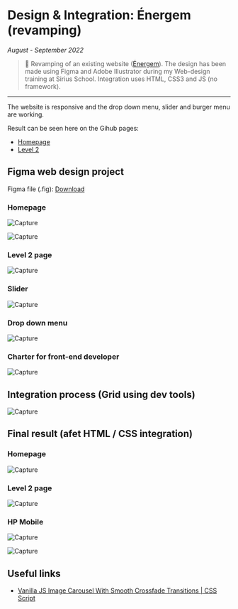 # Design & Integration: Énergem (revamping)

_August - September 2022_

> 🔨 Revamping of an existing website ([Énergem](https://www.energem.fr/)). The design has been made using Figma and Adobe Illustrator during my Web-design training at Sirius School. Integration uses HTML, CSS3 and JS (no framework).

---

The website is responsive and the drop down menu, slider and burger menu are working.

Result can be seen here on the Gihub pages:

- [Homepage](https://raigyo.github.io/webdesign-integration-energem/)
- [Level 2](https://raigyo.github.io/webdesign-integration-energem/page.html)

## Figma web design project

Figma file (.fig): [Download](_sources/Energem.fig)

### Homepage

![Capture](_readme-img/project-figma.jpg)

![Capture](_readme-img/figma-hp.png)

### Level 2 page

![Capture](_readme-img/figma-level2.png)

### Slider

![Capture](_readme-img/figma-slider-images.png)

### Drop down menu

![Capture](_readme-img/figma-dropdown.png)

### Charter for front-end developer

![Capture](_readme-img/figma-charte.png)

## Integration process (Grid using dev tools)

![Capture](_readme-img/integration-hp-grid.jpg)

## Final result (afet HTML / CSS integration)

### Homepage

![Capture](_readme-img/integration-hp.jpg)

### Level 2 page

![Capture](_readme-img/integration-level2.jpg)

### HP Mobile

![Capture](_readme-img/integration-hp-mobile.jpg)

![Capture](_readme-img/integration-hp-mobile-2.jpg)

## Useful links

- [Vanilla JS Image Carousel With Smooth Crossfade Transitions | CSS Script](https://www.cssscript.com/image-carousel-crossfade/)
